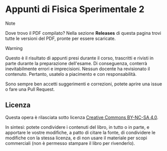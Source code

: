 # Appunti di Fisica Sperimentale 2

> [!NOTE]
> Dove trovo il PDF compilato? Nella sezione **Releases** di questa pagina trovi tutte le versioni del PDF, pronte per essere scaricate.

> [!WARNING]
> Questo è il risultato di appunti presi durante il corso, trascritti e rivisti in parte durante la preparazione dell'esame. Di conseguenza, conterrà inevitabilmente errori e imprecisioni. Nessun docente ha revisionato il contenuto. Pertanto, usatelo a piacimento e con responsabilità.

Sono sempre ben accetti suggerimenti e correzioni, potete aprire una issue o fare una Pull Request.

## Licenza

Questa opera è rilasciata sotto licenza [Creative Commons BY-NC-SA 4.0](https://creativecommons.org/licenses/by-nc-sa/4.0/).

In sintesi: potete condividere i contenuti del libro, in tutto o in parte, e apportare le vostre modifiche, a patto di citare la fonte, di condividere le modifiche con la stessa licenza, e di non usare il materiale per scopi commerciali (non è permesso stampare il libro per rivenderlo).